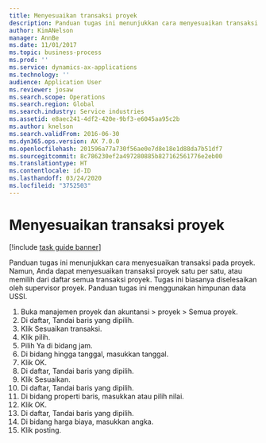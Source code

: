 ```yaml
---
title: Menyesuaikan transaksi proyek
description: Panduan tugas ini menunjukkan cara menyesuaikan transaksi pada proyek.
author: KimANelson
manager: AnnBe
ms.date: 11/01/2017
ms.topic: business-process
ms.prod: ''
ms.service: dynamics-ax-applications
ms.technology: ''
audience: Application User
ms.reviewer: josaw
ms.search.scope: Operations
ms.search.region: Global
ms.search.industry: Service industries
ms.assetid: e8aec241-4df2-420e-9bf3-e6045aa95c2b
ms.author: knelson
ms.search.validFrom: 2016-06-30
ms.dyn365.ops.version: AX 7.0.0
ms.openlocfilehash: 201596a77a730f56ae0e7d8e18e1d88da7b51df7
ms.sourcegitcommit: 8c786230ef2a497280885b827162561776e2eb00
ms.translationtype: HT
ms.contentlocale: id-ID
ms.lasthandoff: 03/24/2020
ms.locfileid: "3752503"
---
```

# <a name="adjust-project-transactions"></a>Menyesuaikan transaksi proyek

[!include [task guide banner](../../includes/task-guide-banner.md)]

Panduan tugas ini menunjukkan cara menyesuaikan transaksi pada proyek. Namun, Anda dapat menyesuaikan transaksi proyek satu per satu, atau memilih dari daftar semua transaksi proyek. Tugas ini biasanya diselesaikan oleh supervisor proyek. Panduan tugas ini menggunakan himpunan data USSI.

1. Buka manajemen proyek dan akuntansi > proyek > Semua proyek. 
2. Di daftar, Tandai baris yang dipilih. 
3. Klik Sesuaikan transaksi. 
4. Klik pilih. 
5. Pilih Ya di bidang jam. 
6. Di bidang hingga tanggal, masukkan tanggal. 
7. Klik OK. 
8. Di daftar, Tandai baris yang dipilih. 
9. Klik Sesuaikan. 
10. Di daftar, Tandai baris yang dipilih. 
11. Di bidang properti baris, masukkan atau pilih nilai. 
12. Klik OK. 
13. Di daftar, Tandai baris yang dipilih. 
14. Di bidang harga biaya, masukkan angka. 
15. Klik posting. 
